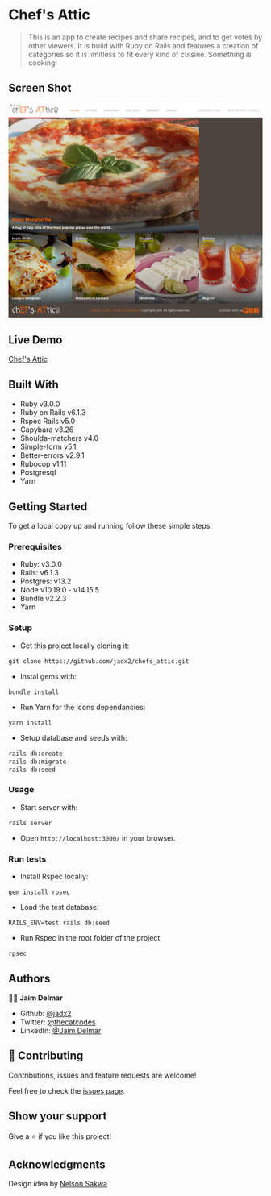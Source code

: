 # Chef's Attic

> This is an app to create recipes and share recipes, and to get votes by other viewers. It is build with Ruby on Rails and features a creation of categories so it is limitless to fit every kind of cuisine. Something is cooking!

## Screen Shot

![image](app/assets/images/capture.png)

## Live Demo

[Chef's Attic](https://sheltered-coast-24004.herokuapp.com/)

## Built With

- Ruby v3.0.0
- Ruby on Rails v6.1.3
- Rspec Rails v5.0
- Capybara v3.26
- Shoulda-matchers v4.0
- Simple-form v5.1
- Better-errors v2.9.1
- Rubocop v1.11
- Postgresql
- Yarn

## Getting Started

To get a local copy up and running follow these simple steps:

### Prerequisites

- Ruby: v3.0.0
- Rails: v6.1.3
- Postgres: v13.2
- Node v10.19.0 - v14.15.5
- Bundle v2.2.3
- Yarn

### Setup

- Get this project locally cloning it:

```
git clone https://github.com/jadx2/chefs_attic.git
```

- Instal gems with:

```
bundle install
```

- Run Yarn for the icons dependancies:

```
yarn install
```

- Setup database and seeds with:

```
rails db:create
rails db:migrate
rails db:seed
```

### Usage

- Start server with:

```
rails server
```

- Open `http://localhost:3000/` in your browser.

### Run tests

- Install Rspec locally:

```
gem install rpsec
```

- Load the test database:

```
RAILS_ENV=test rails db:seed
```

- Run Rspec in the root folder of the project:

```
rpsec
```

## Authors

👨‍💻 **Jaim Delmar**

- Github: [@jadx2](https://github.com/jadx2/)
- Twitter: [@thecatcodes](https://twitter.com/thecatcodes)
- LinkedIn: [@Jaim Delmar](https://www.linkedin.com/in/jaimdelmar/)

## 🤝 Contributing

Contributions, issues and feature requests are welcome!

Feel free to check the [issues page](https://github.com/jadx2/chefs_attic/issues).

## Show your support

Give a ⭐️ if you like this project!

## Acknowledgments

Design idea by [Nelson Sakwa](https://www.behance.net/sakwadesignstudio)
